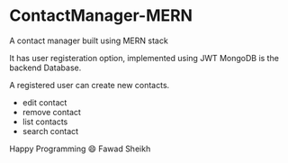 # ContactManager-MERN
A contact manager built using MERN stack

It has user registeration option, implemented using JWT
MongoDB is the backend Database.

A registered user can create new contacts.
- edit contact
- remove contact
- list contacts
- search contact

Happy Programming 😄
Fawad Sheikh
